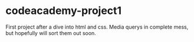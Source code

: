 # codeacademy-project1
First project after a dive into html and css. Media querys in complete mess, but hopefully will sort them out soon.
